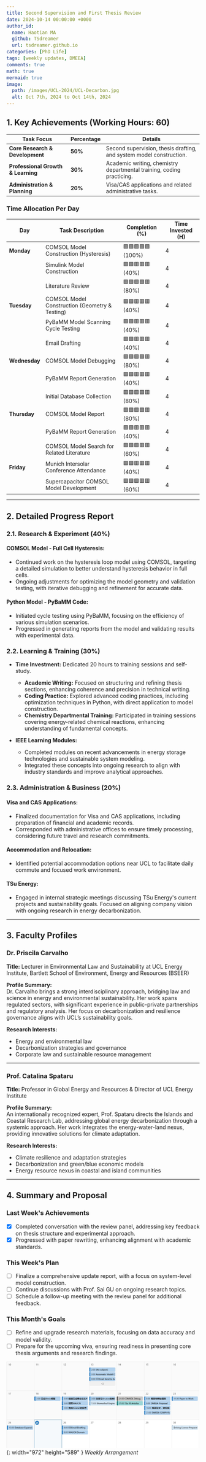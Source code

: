 ```yaml
---
title: Second Supervision and First Thesis Review  
date: 2024-10-14 00:00:00 +0000  
author_id:
  name: Haotian MA
  github: TSdreamer
  url: tsdreamer.github.io
categories: [PhD Life]  
tags: [weekly updates, DMEEA]  
comments: true  
math: true  
mermaid: true  
image:  
  path: /images/UCL-2024/UCL-Decarbon.jpg  
  alt: Oct 7th, 2024 to Oct 14th, 2024  
---
```


## 1. Key Achievements (Working Hours: 60)

| **Task Focus**                     | **Percentage** | **Details**                                                                                 |
|------------------------------------|----------------|---------------------------------------------------------------------------------------------|
| **Core Research & Development**    | **50%**        | Second supervision, thesis drafting, and system model construction.                         |
| **Professional Growth & Learning** | **30%**        | Academic writing, chemistry departmental training, coding practicing.                       |
| **Administration & Planning**      | **20%**        | Visa/CAS applications and related administrative tasks.                                     |

### Time Allocation Per Day

| **Day**       | **Task Description**                                | **Completion (%)** | **Time Invested (H)** |
|---------------|-----------------------------------------------------|--------------------|-----------------------|
| **Monday**    | COMSOL Model Construction (Hysteresis)              | 🟩🟩🟩🟩🟩 (100%)  | 4                     |
|               | Simulink Model Construction                         | 🟩🟩🟥🟥🟥 (40%)   | 4                     |
|               | Literature Review                                   | 🟩🟩🟩🟩🟥 (80%)   | 4                     |
| **Tuesday**   | COMSOL Model Construction (Geometry & Testing)      | 🟩🟩🟥🟥🟥 (40%)   | 4                     |
|               | PyBaMM Model Scanning Cycle Testing                 | 🟩🟩🟥🟥🟥 (40%)   | 4                     |
|               | Email Drafting                                      | 🟩🟩🟥🟥🟥 (40%)   | 4                     |
| **Wednesday** | COMSOL Model Debugging                              | 🟩🟩🟩🟩🟥 (80%)   | 4                     |
|               | PyBaMM Report Generation                            | 🟩🟩🟥🟥🟥 (40%)   | 4                     |
|               | Initial Database Collection                         | 🟩🟩🟩🟩🟥 (80%)   | 4                     |
| **Thursday**  | COMSOL Model Report                                 | 🟩🟩🟩🟩🟥 (80%)   | 4                     |
|               | PyBaMM Report Generation                            | 🟩🟩🟥🟥🟥 (40%)   | 4                     |
|               | COMSOL Model Search for Related Literature          | 🟩🟩🟩🟥🟥 (60%)   | 4                     |
| **Friday**    | Munich Intersolar Conference Attendance             | 🟩🟩🟥🟥🟥 (40%)   | 4                     |
|               | Supercapacitor COMSOL Model Development             | 🟩🟩🟩🟥🟥 (60%)   | 4                     |

---

## 2. Detailed Progress Report

### 2.1. Research & Experiment (40%)

#### COMSOL Model - Full Cell Hysteresis:
- Continued work on the hysteresis loop model using COMSOL, targeting a detailed simulation to better understand hysteresis behavior in full cells.
- Ongoing adjustments for optimizing the model geometry and validation testing, with iterative debugging and refinement for accurate data.

#### Python Model - PyBaMM Code:
- Initiated cycle testing using PyBaMM, focusing on the efficiency of various simulation scenarios.
- Progressed in generating reports from the model and validating results with experimental data.

### 2.2. Learning & Training (30%)

- **Time Investment:** Dedicated 20 hours to training sessions and self-study.
  - **Academic Writing:** Focused on structuring and refining thesis sections, enhancing coherence and precision in technical writing.
  - **Coding Practice:** Explored advanced coding practices, including optimization techniques in Python, with direct application to model construction.
  - **Chemistry Departmental Training:** Participated in training sessions covering energy-related chemical reactions, enhancing understanding of fundamental concepts.

- **IEEE Learning Modules:**
  - Completed modules on recent advancements in energy storage technologies and sustainable system modeling.
  - Integrated these concepts into ongoing research to align with industry standards and improve analytical approaches.

### 2.3. Administration & Business (20%)

#### Visa and CAS Applications:
- Finalized documentation for Visa and CAS applications, including preparation of financial and academic records.
- Corresponded with administrative offices to ensure timely processing, considering future travel and research commitments.

#### Accommodation and Relocation:
- Identified potential accommodation options near UCL to facilitate daily commute and focused work environment.
  
#### TSu Energy:
- Engaged in internal strategic meetings discussing TSu Energy's current projects and sustainability goals. Focused on aligning company vision with ongoing research in energy decarbonization.

---

## 3. Faculty Profiles

### Dr. Priscila Carvalho

**Title:** Lecturer in Environmental Law and Sustainability at UCL Energy Institute, Bartlett School of Environment, Energy and Resources (BSEER)  

**Profile Summary:**  
Dr. Carvalho brings a strong interdisciplinary approach, bridging law and science in energy and environmental sustainability. Her work spans regulated sectors, with significant experience in public-private partnerships and regulatory analysis. Her focus on decarbonization and resilience governance aligns with UCL’s sustainability goals.

**Research Interests:**  
- Energy and environmental law
- Decarbonization strategies and governance
- Corporate law and sustainable resource management

---

### Prof. Catalina Spataru

**Title:** Professor in Global Energy and Resources & Director of UCL Energy Institute  

**Profile Summary:**  
An internationally recognized expert, Prof. Spataru directs the Islands and Coastal Research Lab, addressing global energy decarbonization through a systemic approach. Her work integrates the energy-water-land nexus, providing innovative solutions for climate adaptation.

**Research Interests:**  
- Climate resilience and adaptation strategies
- Decarbonization and green/blue economic models
- Energy resource nexus in coastal and island communities

---

## 4. Summary and Proposal

### Last Week's Achievements
- [x] Completed conversation with the review panel, addressing key feedback on thesis structure and experimental approach.
- [x] Progressed with paper rewriting, enhancing alignment with academic standards.

### This Week's Plan
- [ ] Finalize a comprehensive update report, with a focus on system-level model construction.
- [ ] Continue discussions with Prof. Sai GU on ongoing research topics.
- [ ] Schedule a follow-up meeting with the review panel for additional feedback.

### This Month's Goals
- [ ] Refine and upgrade research materials, focusing on data accuracy and model validity.
- [ ] Prepare for the upcoming viva, ensuring readiness in presenting core thesis arguments and research findings.

![Desktop View](/images/June-2024/1706-2506.png){: width="972" height="589" }
_Weekly Arrangement_
